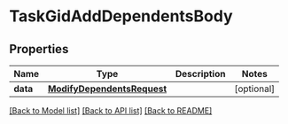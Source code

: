 # TaskGidAddDependentsBody

## Properties
Name | Type | Description | Notes
------------ | ------------- | ------------- | -------------
**data** | [**ModifyDependentsRequest**](ModifyDependentsRequest.md) |  | [optional] 

[[Back to Model list]](../README.md#documentation-for-models) [[Back to API list]](../README.md#documentation-for-api-endpoints) [[Back to README]](../README.md)


